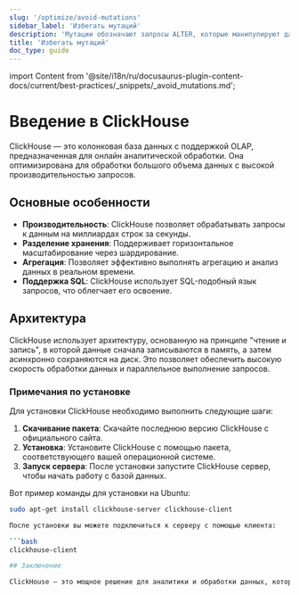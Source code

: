 ```yaml
---
slug: '/optimize/avoid-mutations'
sidebar_label: 'Избегать мутаций'
description: 'Мутации обозначают запросы ALTER, которые манипулируют данными в таблицах'
title: 'Избегать мутаций'
doc_type: guide
---
```

import Content from '@site/i18n/ru/docusaurus-plugin-content-docs/current/best-practices/_snippets/_avoid_mutations.md';

# Введение в ClickHouse

ClickHouse — это колонковая база данных с поддержкой OLAP, предназначенная для онлайн аналитической обработки. Она оптимизирована для обработки большого объема данных с высокой производительностью запросов.

## Основные особенности

- **Производительность**: ClickHouse позволяет обрабатывать запросы к данным на миллиардах строк за секунды.
- **Разделение хранения**: Поддерживает горизонтальное масштабирование через шардирование.
- **Агрегация**: Позволяет эффективно выполнять агрегацию и анализ данных в реальном времени.
- **Поддержка SQL**: ClickHouse использует SQL-подобный язык запросов, что облегчает его освоение.

## Архитектура

ClickHouse использует архитектуру, основанную на принципе "чтение и запись", в которой данные сначала записываются в память, а затем асинхронно сохраняются на диск. Это позволяет обеспечить высокую скорость обработки данных и параллельное выполнение запросов.

### Примечания по установке

Для установки ClickHouse необходимо выполнить следующие шаги:

1. **Скачивание пакета**: Скачайте последнюю версию ClickHouse с официального сайта.
2. **Установка**: Установите ClickHouse с помощью пакета, соответствующего вашей операционной системе.
3. **Запуск сервера**: После установки запустите ClickHouse сервер, чтобы начать работу с базой данных.

Вот пример команды для установки на Ubuntu:

```bash
sudo apt-get install clickhouse-server clickhouse-client

После установки вы можете подключиться к серверу с помощью клиента:

```bash
clickhouse-client

## Заключение

ClickHouse — это мощное решение для аналитики и обработки данных, которое обеспечивает высокую производительность и масштабируемость. Благодаря своей архитектуре и поддержке SQL, он стал популярным среди организаций, работающих с большими объемами данных.